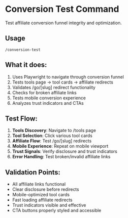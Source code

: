 # Conversion Test Command

Test affiliate conversion funnel integrity and optimization.

## Usage
`/conversion-test`

## What it does:
1. Uses Playwright to navigate through conversion funnel
2. Tests tools page → tool cards → affiliate redirects
3. Validates /go/[slug] redirect functionality  
4. Checks for broken affiliate links
5. Tests mobile conversion experience
6. Analyzes trust indicators and CTAs

## Test Flow:
1. **Tools Discovery**: Navigate to /tools page
2. **Tool Selection**: Click various tool cards
3. **Affiliate Flow**: Test /go/[slug] redirects
4. **Mobile Experience**: Repeat on mobile viewport
5. **Trust Signals**: Verify disclosure and trust indicators
6. **Error Handling**: Test broken/invalid affiliate links

## Validation Points:
- All affiliate links functional
- Clear disclosure before redirects
- Mobile-optimized tool cards
- Fast loading affiliate redirects
- Trust indicators visible and effective
- CTA buttons properly styled and accessible
